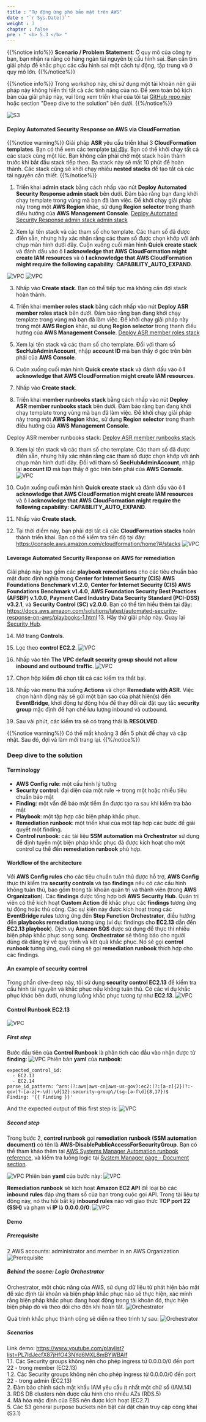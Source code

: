 ```yaml
---
title : "Tự động ứng phó bảo mật trên AWS"
date : "`r Sys.Date()`"
weight : 3
chapter : false
pre : " <b> 5.3 </b> "
---
```

{{%notice info%}}
**Scenario / Problem Statement**: Ở quy mô của công ty bạn, bạn nhận ra rằng có hàng ngàn tài nguyên bị cấu hình sai. Bạn cần tìm giải pháp để khắc phục các cấu hình sai một cách tự động, tập trung và ở quy mô lớn.
{{%/notice%}}

{{%notice info%}}
Trong workshop này, chỉ sử dụng một tài khoản nên giải pháp này không hiển thị tất cả các tính năng của nó. Để xem toàn bộ kịch bản của giải pháp này, vui lòng xem triển khai của tôi tại [GitHub repo này](https://github.com/PNg-HA/CSPM-with-AWS-Security-Hub) hoặc section "Deep dive to the solution" bên dưới.
{{%/notice%}}


![S3](/images/5/5.3/automated-security-response-on-aws.png)


#### Deploy Automated Security Response on AWS via CloudFormation
{{%notice warning%}}
Giải pháp **ASR** yêu cầu triển khai 3 **CloudFormation templates**. Bạn có thể xem các template [tại đây](https://docs.aws.amazon.com/solutions/latest/automated-security-response-on-aws/solution-overview.html). Bạn có thể khởi chạy tất cả các stack cùng một lúc. Bạn không cần phải chờ một stack hoàn thành trước khi bắt đầu stack tiếp theo. Ba stack này sẽ mất 10 phút để hoàn thành. Các stack cũng sẽ khởi chạy nhiều **nested stacks** để tạo tất cả các tài nguyên cần thiết.
{{%/notice%}}

1. Triển khai **admin stack** bằng cách nhấp vào nút **Deploy Automated Security Response admin stack** bên dưới. Đảm bảo rằng bạn đang khởi chạy template trong vùng mà bạn đã làm việc. Để khởi chạy giải pháp này trong một **AWS Region** khác, sử dụng **Region selector** trong thanh điều hướng của **AWS Management Console**.
[Deploy Automated Security Response admin stack admin stack](https://console.aws.amazon.com/cloudformation/home?#/stacks/create/review?templateURL=https:%2F%2Fs3.amazonaws.com%2Fsolutions-reference%2Faws-security-hub-automated-response-and-remediation%2Flatest%2Faws-sharr-deploy.template&stackName=aws-security-hub-automated-response-and-remediation-admin&param_LoadAFSBPAdminStack=no&param_LoadCIS120AdminStack=no&param_LoadCIS140AdminStack=no&param_LoadNIST80053AdminStack=no&param_LoadPCI321AdminStack=no&param_LoadSCAdminStack=yes&ReuseOrchestratorLogGroup=no)

2. Xem lại tên stack và các tham số cho template. Các tham số đã được điền sẵn, nhưng hãy xác nhận rằng các tham số được chọn khớp với ảnh chụp màn hình dưới đây. Cuộn xuống cuối màn hình **Quick create stack** và đánh dấu vào ô **I acknowledge that AWS CloudFormation might create IAM resources** và ô **I acknowledge that AWS CloudFormation might require the following capability**: **CAPABILITY_AUTO_EXPAND**.

![VPC](/images/5/5.3/s2.png)
![VPC](/images/5/5.3/s2b.png)

3. Nhấp vào **Create stack**. Bạn có thể tiếp tục mà không cần đợi stack hoàn thành.

4. Triển khai **member roles stack** bằng cách nhấp vào nút **Deploy ASR member roles stack** bên dưới. Đảm bảo rằng bạn đang khởi chạy template trong vùng mà bạn đã làm việc. Để khởi chạy giải pháp này trong một **AWS Region** khác, sử dụng **Region selector** trong thanh điều hướng của **AWS Management Console**.
 [Deploy ASR member roles stack](https://us-east-1.console.aws.amazon.com/cloudformation/home?region=us-east-1#/stacks/quickcreate?templateURL=https:%2F%2Fs3.amazonaws.com%2Fsolutions-reference%2Faws-security-hub-automated-response-and-remediation%2Flatest%2Faws-sharr-member.template&stackName=aws-security-hub-automated-response-and-remediation-member&param_LogGroupName=SHARR-Log-Group&param_LoadAFSBPMemberStack=no&param_LoadCIS120MemberStack=no&param_LoadCIS140MemberStack=no&param_LoadNIST80053MemberStack=no&param_LoadPCI321MemberStack=no&param_LoadSCMemberStack=yes)

5. Xem lại tên stack và các tham số cho template. Đối với tham số **SecHubAdminAccount**, nhập **account ID** mà bạn thấy ở góc trên bên phải của **AWS Console**.

6. Cuộn xuống cuối màn hình **Quick create stack** và đánh dấu vào ô **I acknowledge that AWS CloudFormation might create IAM resources**.

7. Nhấp vào **Create stack**.

8. Triển khai **member runbooks stack** bằng cách nhấp vào nút **Deploy ASR member runbooks stack** bên dưới. Đảm bảo rằng bạn đang khởi chạy template trong vùng mà bạn đã làm việc. Để khởi chạy giải pháp này trong một **AWS Region** khác, sử dụng **Region selector** trong thanh điều hướng của **AWS Management Console**.

Deploy ASR member runbooks stack: [Deploy ASR member runbooks stack](https://us-east-1.console.aws.amazon.com/cloudformation/home?region=us-east-1#/stacks/quickcreate?templateURL=https:%2F%2Fs3.amazonaws.com%2Fsolutions-reference%2Faws-security-hub-automated-response-and-remediation%2Flatest%2Faws-sharr-member.template&stackName=aws-security-hub-automated-response-and-remediation-member&param_LogGroupName=SHARR-Log-Group&param_LoadAFSBPMemberStack=no&param_LoadCIS120MemberStack=no&param_LoadCIS140MemberStack=no&param_LoadNIST80053MemberStack=no&param_LoadPCI321MemberStack=no&param_LoadSCMemberStack=yes).


9. Xem lại tên stack và các tham số cho template. Các tham số đã được điền sẵn, nhưng hãy xác nhận rằng các tham số được chọn khớp với ảnh chụp màn hình dưới đây. Đối với tham số **SecHubAdminAccount**, nhập lại **account ID** mà bạn thấy ở góc trên bên phải của **AWS Console**.
![VPC](/images/5/5.3/s9.png)

10. Cuộn xuống cuối màn hình **Quick create stack** và đánh dấu vào ô **I acknowledge that AWS CloudFormation might create IAM resources** và ô **I acknowledge that AWS CloudFormation might require the following capability: CAPABILITY_AUTO_EXPAND**.

11. Nhấp vào **Create stack**.

12. Tại thời điểm này, bạn phải đợi tất cả các **CloudFormation stacks** hoàn thành triển khai. Bạn có thể kiểm tra tiến độ tại đây: https://console.aws.amazon.com/cloudformation/home?#/stacks 
![VPC](/images/5/5.3/s12.png)

#### Leverage Automated Security Response on AWS for remediation
Giải pháp này bao gồm các **playbook remediations** cho các tiêu chuẩn bảo mật được định nghĩa trong **Center for Internet Security (CIS) AWS Foundations Benchmark v1.2.0**, **Center for Internet Security (CIS) AWS Foundations Benchmark v1.4.0**, **AWS Foundation Security Best Practices (AFSBP) v.1.0.0**, **Payment Card Industry Data Security Standard (PCI-DSS) v3.2.1**, và **Security Control (SC) v2.0.0**. Bạn có thể tìm hiểu thêm tại đây: https://docs.aws.amazon.com/solutions/latest/automated-security-response-on-aws/playbooks-1.html 
13. Hãy thử giải pháp này. Quay lại [Security Hub](https://console.aws.amazon.com/securityhub).

14. Mở trang **Controls**.

15. Lọc theo **control EC2.2**.
![VPC](/images/5/5.3/s15.png)

16. Nhấp vào tên **The VPC default security group should not allow inbound and outbound traffic**.
![VPC](/images/5/5.3/s16.png)

17. Chọn hộp kiểm để chọn tất cả các kiểm tra thất bại.

18. Nhấp vào menu thả xuống **Actions** và chọn **Remediate with ASR**. Việc chọn hành động này sẽ gửi một bản sao của phát hiện(s) đến **EventBridge**, khởi động tự động hóa để thay đổi cài đặt quy tắc **security group** mặc định để hạn chế lưu lượng inbound và outbound.

19. Sau vài phút, các kiểm tra sẽ có trạng thái là **RESOLVED**.

{{%notice warning%}}
Có thể mất khoảng 3 đến 5 phút để chạy và cập nhật. Sau đó, đợi và làm mới trang lại.
{{%/notice%}}

### Deep dive to the solution
#### Terminology
- **AWS Config rule**: một cấu hình lý tưởng
- **Security control**: đại diện của một rule -> trong một hoặc nhiều tiêu chuẩn bảo mật
- **Finding**: một vấn đề bảo mật tiềm ẩn được tạo ra sau khi kiểm tra bảo mật
- **Playbook**: một tập hợp các biện pháp khắc phục.
- **Remediation runbook**: một triển khai của một tập hợp các bước để giải quyết một finding.
- **Control runbook**: các tài liệu **SSM automation** mà **Orchestrator** sử dụng để định tuyến một biện pháp khắc phục đã được kích hoạt cho một control cụ thể đến **remediation runbook** phù hợp.
#### Workflow of the architecture
Với **AWS Config rules** cho các tiêu chuẩn tuân thủ được hỗ trợ, **AWS Config** thực thi kiểm tra **security controls** và tạo **findings** nếu có các cấu hình không tuân thủ, bao gồm trong tài khoản quản trị và thành viên (trong **AWS Organization**). Các **findings** được tổng hợp bởi **AWS Security Hub**. Quản trị viên có thể kích hoạt **Custom Action** để khắc phục các **findings** tương ứng tự động hoặc thủ công. Các sự kiện này được kích hoạt trong các **EventBridge rules** tương ứng đến **Step Function Orchestrator**, điều hướng đến **playbooks remediation** tương ứng (ví dụ: findings cho **EC2.13** dẫn đến **EC2.13 playbook**). Dịch vụ **Amazon SQS** được sử dụng để thực thi nhiều biện pháp khắc phục song song. **Orchestrator** sẽ thông báo cho người dùng đã đăng ký về quy trình và kết quả khắc phục. Nó sẽ gọi **control runbook** tương ứng, cuối cùng sẽ gọi **remediation runbook** thích hợp cho các findings.

#### An example of security control
Trong phần dive-deep này, tôi sử dụng **security control EC2.13** để kiểm tra cấu hình tài nguyên và khắc phục nếu không tuân thủ. Có các ví dụ khắc phục khác bên dưới, nhưng luồng khắc phục tương tự như **EC2.13**.
![VPC](/images/5/5.3/d1.png)

#### Control Runbook EC2.13
![VPC](/images/5/5.3/d2.png)
##### First step
Bước đầu tiên của **Control Runbook** là phân tích các đầu vào nhận được từ **finding**:
![VPC](/images/5/5.3/d_step1.png)
Phiên bản **yaml** của **runbook**:

```
expected_control_id:
  - EC2.13
  - EC2.14
parse_id_pattern: ^arn:(?:aws|aws-cn|aws-us-gov):ec2:(?:[a-z]{2}(?:-gov)?-[a-z]+-\d):\d{12}:security-group\/(sg-[a-f\d]{8,17})$
Finding: '{{ Finding }}'
```
And the expected output of this first step is:
![VPC](/images/5/5.3/d3.png)

##### Second step
Trong bước 2, **control runbook** gọi **remediation runbook (SSM automation document)** có tên là **AWS-DisablePublicAccessForSecurityGroup**. Bạn có thể tham khảo thêm tại [AWS Systems Manager Automation runbook reference](https://docs.aws.amazon.com/systems-manager-automation-runbooks/latest/userguide/automation-aws-disablepublicaccessforsecuritygroup.html), và kiểm tra luồng logic tại [System Manager page - Document section](https://ap-southeast-1.console.aws.amazon.com/systems-manager/documents/AWS-DisablePublicAccessForSecurityGroup/description?region=ap-southeast-1#).

![VPC](/images/5/5.3/d_step2.png)
Phiên bản **yaml** của bước này:
![VPC](/images/5/5.3/d_step2b.png)

**Remediation runbook** sẽ kích hoạt **Amazon EC2 API** để loại bỏ các **inbound rules** đáp ứng tham số của bạn trong cuộc gọi API. Trong tài liệu tự động này, nó thu hồi bất kỳ **inbound rules** nào với giao thức **TCP port 22 (SSH)** và phạm vi **IP** là **0.0.0.0/0**:
![VPC](/images/5/5.3/d_step2c.png)

#### Demo
##### Prerequisite
2 AWS accounts: administrator and member in an AWS Organization
![Prerequisite](/images/5/5.3/d4.png)

##### Behind the scene: Logic Orchestrator
Orchestrator, một chức năng của AWS, sử dụng dữ liệu từ phát hiện bảo mật để xác định tài khoản và biện pháp khắc phục nào sẽ thực hiện, xác minh rằng biện pháp khắc phục đang hoạt động trong tài khoản đó, thực hiện biện pháp đó và theo dõi cho đến khi hoàn tất.
![Orchestrator](/images/5/5.3/d5.png)

Quá trình khắc phục thành công sẽ diễn ra theo trình tự sau:
![Orchestrator](/images/5/5.3/d6.png)

##### Scenarios
Link demo: https://www.youtube.com/playlist?list=PL7IdJecfX87jHfO43NYd6MXL8mBYWBAIf \
1.1. Các Security groups không nên cho phép ingress từ 0.0.0.0/0 đến port 22 - trong member (EC2.13)\
1.2. Các Security groups không nên cho phép ingress từ 0.0.0.0/0 đến port 22 - trong admin (EC2.13)\
2. Đảm bảo chính sách mật khẩu IAM yêu cầu ít nhất một chữ số (IAM.14)\
3. RDS DB clusters nên được cấu hình cho nhiều AZs (RDS.5)\
4. Mã hóa mặc định của EBS nên được kích hoạt (EC2.7)\
5. Các S3 general purpose buckets nên bật cài đặt chặn truy cập công khai (S3.1)
